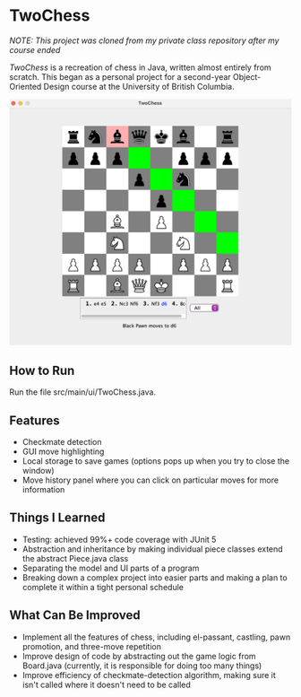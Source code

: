 
# TwoChess

*NOTE: This project was cloned from my private class repository after my course ended* 

*TwoChess* is a recreation of chess in Java, written almost entirely from scratch. This began as a personal project for a second-year Object-Oriented Design course at the University of British Columbia.

![Screenshot of game](screenshots/game.png)

## How to Run
Run the file src/main/ui/TwoChess.java.

## Features
- Checkmate detection
- GUI move highlighting
- Local storage to save games (options pops up when you try to close the window)
- Move history panel where you can click on particular moves for more information

## Things I Learned
- Testing: achieved 99%+ code coverage with JUnit 5
- Abstraction and inheritance by making individual piece classes extend the abstract Piece.java class
- Separating the model and UI parts of a program
- Breaking down a complex project into easier parts and making a plan to complete it within a tight personal schedule

## What Can Be Improved
- Implement all the features of chess, including el-passant, castling, pawn promotion, and three-move repetition
- Improve design of code by abstracting out the game logic from Board.java (currently, it is responsible for doing too many things)
- Improve efficiency of checkmate-detection algorithm, making sure it isn't called where it doesn't need to be called
